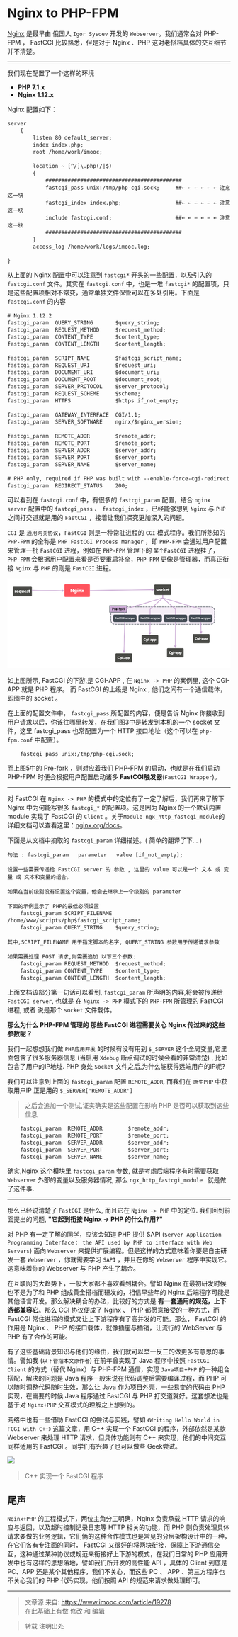 # Nginx to PHP-FPM

[Nginx](https://zh.wikipedia.org/wiki/Nginx) 是最早由 俄国人 `Igor Sysoev` 开发的 `Webserver`。我们通常会对 PHP-FPM ， FastCGI 比较熟悉，但是对于 Nginx 、PHP 这对老搭档具体的交互细节并不清楚。

---
我们现在配置了一个这样的环境

* **PHP 7.1.x**
* **Nginx 1.12.x**

Nginx 配置如下：

```nginx
server
    {
        listen 80 default_server;
        index index.php;
        root /home/work/imooc;

        location ~ [^/]\.php(/|$)
        {
            ###########################################
            fastcgi_pass unix:/tmp/php-cgi.sock;     ##← ← ← ← ← ← 注意这一块  
            fastcgi_index index.php;                 ##← ← ← ← ← ← 注意这一块
            include fastcgi.conf;                    ##← ← ← ← ← ← 注意这一块
            ###########################################
        }
        access_log /home/work/logs/imooc.log;

}
```

从上面的 Nginx 配置中可以注意到 `fastcgi*` 开头的一些配置，以及引入的 `fastcgi.conf` 文件。其实在 `fastcgi.conf` 中，也是一堆 `fastcgi*` 的配置项，只是这些配置项相对不常变，通常单独文件保管可以在多处引用。下面是 `fastcgi.conf` 的内容

```nginx
# Nginx 1.12.2
fastcgi_param  QUERY_STRING       $query_string;
fastcgi_param  REQUEST_METHOD     $request_method;
fastcgi_param  CONTENT_TYPE       $content_type;
fastcgi_param  CONTENT_LENGTH     $content_length;

fastcgi_param  SCRIPT_NAME        $fastcgi_script_name;
fastcgi_param  REQUEST_URI        $request_uri;
fastcgi_param  DOCUMENT_URI       $document_uri;
fastcgi_param  DOCUMENT_ROOT      $document_root;
fastcgi_param  SERVER_PROTOCOL    $server_protocol;
fastcgi_param  REQUEST_SCHEME     $scheme;
fastcgi_param  HTTPS              $https if_not_empty;

fastcgi_param  GATEWAY_INTERFACE  CGI/1.1;
fastcgi_param  SERVER_SOFTWARE    nginx/$nginx_version;

fastcgi_param  REMOTE_ADDR        $remote_addr;
fastcgi_param  REMOTE_PORT        $remote_port;
fastcgi_param  SERVER_ADDR        $server_addr;
fastcgi_param  SERVER_PORT        $server_port;
fastcgi_param  SERVER_NAME        $server_name;

# PHP only, required if PHP was built with --enable-force-cgi-redirect
fastcgi_param  REDIRECT_STATUS    200;

```

可以看到在 `fastcgi.conf` 中，有很多的 `fastcgi_param` 配置，结合 `nginx server` 配置中的 `fastcgi_pass` 、 `fastcgi_index` ，已经能够想到 `Nginx` 与 `PHP` 之间打交道就是用的 `FastCGI` ，接着让我们探究更加深入的问题。

`CGI` 是 `通用网关协议`，`FastCGI` 则是一种常驻进程的 `CGI` 模式程序。我们所熟知的 `PHP-FPM` 的全称是 `PHP FastCGI Process Manager` ，即 `PHP-FPM` 会通过用户配置来管理一批 `FastCGI` 进程，例如在 `PHP-FPM` 管理下的 `某个FastCGI` 进程挂了，`PHP-FPM` 会根据用户配置来看是否要重启补全，`PHP-FPM` 更像是管理器，而真正衔接 `Nginx` 与 `PHP` 的则是 `FastCGI` 进程。

![](assets/Nginx.png)

如上图所示, FastCGI 的下游,是 CGI-APP , 在 `Nginx -> PHP` 的案例里, 这个 CGI-APP 就是 PHP 程序。 而 FastCGI 的上级是 Nginx , 他们之间有一个通信载体，即图中的 socket 。

在上面的配置文件中， `fastcgi_pass` 所配置的内容，便是告诉 Nginx 你接收到用户请求以后，你该往哪里转发，在我们图3中是转发到本机的一个 socket 文件，这里 fastcgi_pass 也常配置为一个 HTTP 接口地址（这个可以在 `php-fpm.conf` 中配置）。

```nginx
    fastcgi_pass unix:/tmp/php-cgi.sock;
```

而上图5中的 Pre-fork ，则对应着我们 PHP-FPM 的启动，也就是在我们启动 PHP-FPM 时便会根据用户配置启动诸多 **FastCGI触发器**(`FastCGI Wrapper`)。

---

对 FastCGI 在 `Nginx -> PHP` 的模式中的定位有了一定了解后，我们再来了解下 Nginx 中为何能写很多 `fastcgi_*` 的配置项。这是因为 Nginx 的一个默认内置 module 实现了 FastCGI 的 `Client` 。关于`Module ngx_http_fastcgi_module`的详细文档可以查看这里：[nginx.org/docs](http://nginx.org/en/docs/http/ngx_http_fastcgi_module.html#fastcgi_param)。

下面是从文档中摘取的 `fastcgi_param` 详细描述。( 简单的翻译了下... )

```
句法 : fastcgi_param   parameter   value [if_not_empty];

设置一些需要传递给 FastCGI server 的 参数 , 这里的 value 可以是一个 文本 或 变量 或 文本和变量的组合。 

如果在当前级别没有设置这个变量，他会去继承上一个级别的 parameter

下面的示例显示了 PHP的最低必须设置
    fastcgi_param SCRIPT_FILENAME /home/www/scripts/php$fastcgi_script_name;
    fastcgi_param QUERY_STRING    $query_string;

其中,SCRIPT_FILENAME 用于指定脚本的名字, QUERY_STRING 参数用于传递请求参数

如果需要处理 POST 请求,则需要追加 以下三个参数:
    fastcgi_param REQUEST_METHOD  $request_method;
    fastcgi_param CONTENT_TYPE    $content_type;
    fastcgi_param CONTENT_LENGTH  $content_length;
```

上面文档该部分第一句话可以看到, `fastcgi_param` 所声明的内容,将会被传递给 `FastCGI server`, 也就是 在 `Nginx -> PHP` 模式下的 `PHP-FPM` 所管理的 FastCGI 进程, 或者 说是那个 `socket` 文件载体。

**那么为什么 PHP-FPM 管理的 那些 FastCGI 进程需要关心 Nginx 传过来的这些参数呢？**

我们一起想想我们做 `PHP应用开发` 的时候有没有用到 `$_SERVER` 这个全局变量,它里面包含了很多服务器信息 (当启用 `Xdebug` 断点调试的时候会看的非常清楚) , 比如包含了用户的IP地址. PHP 身处 `Socket` 文件之后,为什么能获得远端用户的IP呢?

我们可以注意到上面的 `fastcgi_param` 配置 `REMOTE_ADDR`, 而我们在 `原生PHP` 中获取用户IP 正是用的 `$_SERVER['REMOTE_ADDR']`

> 之后会追加一个测试,证实确实是这些配置在影响 PHP 是否可以获取到这些信息

```
    fastcgi_param  REMOTE_ADDR        $remote_addr;
    fastcgi_param  REMOTE_PORT        $remote_port;
    fastcgi_param  SERVER_ADDR        $server_addr;
    fastcgi_param  SERVER_PORT        $server_port;
    fastcgi_param  SERVER_NAME        $server_name;
```

确实,Nginx 这个模块里 `fastcgi_param` 参数, 就是考虑后端程序有时需要获取 `Webserver` 外部的变量以及服务器情况, 那么 `ngx_http_fastcgi_module ` 就是做了这件事.

---

那么已经说清楚了 `FastCGI` 是什么, 而且它在 `Nginx -> PHP` 中的定位. 我们回到前面提出的问题, **"它起到衔接 Nginx -> PHP 的什么作用?"**

对 PHP 有一定了解的同学，应该会知道 PHP 提供 SAPI (`Server Application Programming Interface： the API used by PHP to interface with Web Servers`) 面向 `Webserver` 来提供扩展编程。但是这样的方式意味着你要是自主研发一套 `Webserver` ，你就需要学习 `SAPI` ，并且在你的 `Webserver` 程序中实现它。这意味着你的 Webserver 与 PHP 产生了耦合。

在互联网的大趋势下，一般大家都不喜欢看到耦合。譬如 Nginx 在最初研发时候也不是为了和 PHP 组成黄金搭档而研发的，相信早些年的 Nginx 后端程序可能是其他语言开发。那么解决耦合的办法，比较好的方式是 **有一套通用的规范，上下游都兼容它**。那么 CGI 协议便成了 Nginx 、 PHP 都愿意接受的一种方式，而 FastCGI 常住进程的模式又让上下游程序有了高并发的可能。那么， FastCGI 的作用是 Nginx 、 PHP 的接口载体，就像插座与插销，让流行的 WebServer 与 PHP 有了合作的可能。

有了这些基础背景知识与他们的缘由，我们就可以举一反三的做更多有意思的事情。譬如我 (`以下皆指本文原作者`) 在前年曾实现了 Java 程序中按照 `FastCGI Client` 的方式（替代 Nginx）与 PHP-FPM 通信，实现 `Java项目+PHP` 的一种组合搭配，解决的问题是 Java 程序一般来说在代码调整后需要编译过程，而 PHP 可以随时调整代码随时生效，那么让 Java 作为项目外壳，一些易变的代码由 PHP 实现，在需要的时候 Java 程序通过 FastCGI 与 PHP 打交道就好。这套想法也是基于对 `Nginx+PHP` 交互模式的理解之上想到的。

网络中也有一些借助 FastCGI 的尝试与实践，譬如 `《Writing Hello World in FCGI with C++》` 这篇文章，用 C++ 实现一个 FastCGI 的程序，外部依然是某款 Webserver 来处理 HTTP 请求，但具体功能则有 C++ 来实现，他们的中间交互同样适用的 FastCGI 。同学们有兴趣了也可以做些 Geek尝试。

![](https://github.com/Kuri-su/my-tmp-blog/blob/master/forkPosts/assets/nginx_to_php-fpm/cpp%20%E5%AE%9E%E7%8E%B0%E4%B8%80%E4%B8%AA%20FastCGI%20%E7%A8%8B%E5%BA%8F.png)

> C++ 实现一个 FastCGI 程序

## 尾声
`Nginx+PHP` 的工程模式下，两位主角分工明确，Nginx 负责承载 HTTP 请求的响应与返回，以及超时控制记录日志等 HTTP 相关的功能，而 PHP 则负责处理具体请求要做的业务逻辑，它们俩的这种合作模式也是常见的分层架构设计中的一种，在它们各有专注面的同时， FastCGI 又很好的将两块衔接，保障上下游通信交互，这种通过某种协议或规范来衔接好上下游的模式，在我们日常的 PHP 应用开发中也有这样的思想落地，譬如我们所开发的高性能 API ，具体的 Client 到底是 PC、APP 还是某个其他程序，我们不关心，而这些 PC 、 APP 、第三方程序也不关心我们的 PHP 代码实现，他们按照 API 的规范来请求做处理即可。

---

> 文章源 来自: https://www.imooc.com/article/19278  
> 在此基础上有做 修改 和 编辑

> 转载 注明出处
